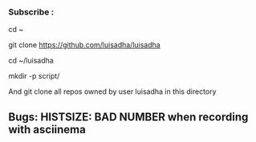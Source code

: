 <!--
**luisadha/luisadha** is a ✨ _special_ ✨ repository because its `README.md` (this file) appears on your GitHub profile.

Here are some ideas to get you started:

- 🔭 I’m currently working on ...
- 🌱 I’m currently learning ...
- 👯 I’m looking to collaborate on ...
- 🤔 I’m looking for help with ...
- 💬 Ask me about ...
- 📫 How to reach me: ...
- 😄 Pronouns: ...
- ⚡ Fun fact: ...
-->

### Subscribe :

cd ~

git clone https://github.com/luisadha/luisadha

cd ~/luisadha

mkdir -p script/

And git clone all repos owned by user luisadha in this directory

## Bugs: HISTSIZE: BAD NUMBER when recording with asciinema
